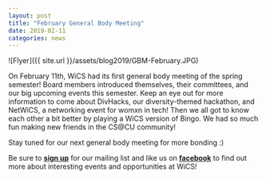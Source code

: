 ```yaml
---
layout: post
title: "February General Body Meeting"
date: 2019-02-11
categories: news
---
```


![Flyer]({{ site.url }}/assets/blog2019/GBM-February.JPG)

On February 11th, WiCS had its first general body meeting of the spring semester! Board members introduced themselves, their committees, and our big upcoming events this semester. Keep an eye out for more information to come about DivHacks, our diversity-themed hackathon, and NetWiCS, a networking event for womxn in tech! Then we all got to know each other a bit better by playing a WiCS version of Bingo. We had so much fun making new friends in the CS@CU community!

Stay tuned for our next general body meeting for more bonding :) 

Be sure to [**sign up**][mailinglist] for our mailing list and like us on [**facebook**][facebook] to find out more about interesting events and opportunities at WiCS! 

[mailinglist]: http://columbia.us9.list-manage.com/subscribe?u=4c6a1c710f8ab9cce10272368&id=593b5faa43
[facebook]:https://www.facebook.com/CUWICS
